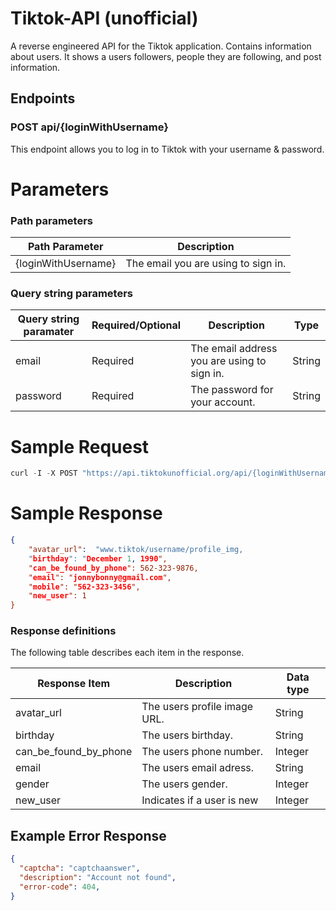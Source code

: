 # Tiktok-API (unofficial)

A reverse engineered API for the Tiktok application. Contains information about users. It shows a users followers, people they are following, and post information.

## Endpoints

### POST api/{loginWithUsername}

This endpoint allows you to log in to Tiktok with your username & password.

# Parameters

### Path parameters

Path Parameter | Description | 
------------ | -------------
{loginWithUsername} | The email you are using to sign in.

### Query string parameters

Query string paramater | Required/Optional | Description | Type |
------------ | ------------- |------------ | ------------- |
email | Required | The email address you are using to sign in. | String
password | Required | The password for your account. | String

# Sample Request

```js
curl -I -X POST "https://api.tiktokunofficial.org/api/{loginWithUsername('<email>', '<password>')}"
```
# Sample Response


```json
{
    "avatar_url":  "www.tiktok/username/profile_img,
    "birthday": "December 1, 1990",
    "can_be_found_by_phone": 562-323-9876,
    "email": "jonnybonny@gmail.com",
    "mobile": "562-323-3456",
    "new_user": 1
}
```
### Response definitions

The following table describes each item in the response.

Response Item | Description | Data type |
------------ | ------------- |------------ | 
avatar_url | The users profile image URL.| String
birthday | The users birthday. | String 
can_be_found_by_phone | The users phone number. | Integer
email | The users email adress. | String   
gender | The users gender. | Integer
new_user | Indicates if a user is new | Integer


## Example Error Response

```json
{
  "captcha": "captchaanswer",
  "description": "Account not found",
  "error-code": 404,
}
```


